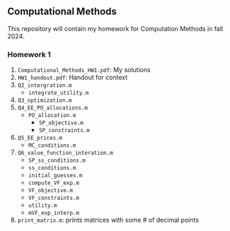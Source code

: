 ## Computational Methods

This repository will contain my homework for Computation Methods in fall 2024.

### Homework 1
1. `Computational_Methods_HW1.pdf`: My solutions
1. `HW1_handout.pdf`: Handout for context
1. `Q2_intergration.m`
    - `integrate_utility.m`
1. `Q3_optimization.m`
1. `Q4_EE_PO_allocations.m`
    - `PO_allocation.m`
        - `SP_objective.m`
        - `SP_constraints.m`
1. `Q5_EE_prices.m`
    - `MC_conditions.m`
1. `Q6_value_function_interation.m`
    - `SP_ss_conditions.m`
    - `ss_conditions.m`
    - `initial_guesses.m`
    - `compute_VF_exp.m`
    - `VF_objective.m`
    - `VF_constraints.m`
    - `utility.m`
    - `mVF_exp_interp.m`
1. `print_matrix.m`: prints matrices with some # of decimal points